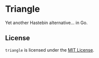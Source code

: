# Triangle
Yet another Hastebin alternative... in Go. 

## License
`triangle` is licensed under the [MIT License](./LICENSE).
